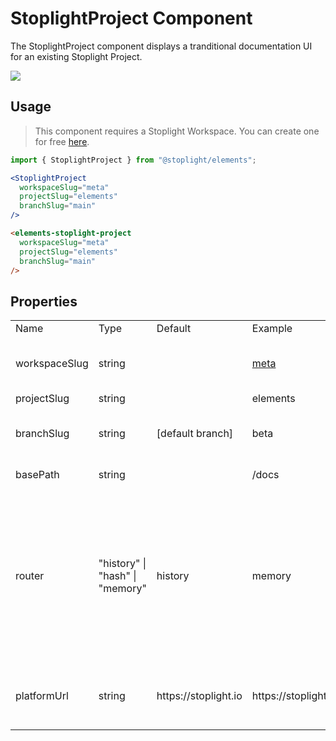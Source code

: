 # StoplightProject Component

The StoplightProject component displays a tranditional documentation UI for an existing Stoplight Project.

![](https://cdn.stoplight.io/elements/elements-starter-react-studio-demo-docs.png)

## Usage

> This component requires a Stoplight Workspace. You can create one for free [here](https://stoplight.io/welcome).

<!-- title: React Component -->

```jsx
import { StoplightProject } from "@stoplight/elements";

<StoplightProject
  workspaceSlug="meta"
  projectSlug="elements"
  branchSlug="main"
/>
```

<!-- title: Web Component -->

```html
<elements-stoplight-project
  workspaceSlug="meta"
  projectSlug="elements"
  branchSlug="main"
/>
```

## Properties


<table class="bp3-html-table bp3-html-table-condensed bp3-html-table-striped border-l border-r border-b MV_block">
  <tbody>
    <tr>
      <td>Name</td>
      <td>Type</td>
      <td>Default</td>
      <td>Example</td>
      <td>Description</td>
      <td>Required</td>
    </tr>
    <tr>
      <td>workspaceSlug</td>
      <td>string</td>
      <td></td>
      <td><a href="https://meta.stoplight.io">meta</a></td>
      <td>The slug of your Stoplight Workspace. (Usually you can find this as part of your Stoplight URL: https://[workspaceSlug].stoplight.io)</td>
      <td>[x]</td>
    </tr>
    <tr>
      <td>projectSlug</td>
      <td>string</td>
      <td></td>
      <td>elements</td>
      <td>The slug of the Stoplight Project.</td>
      <td>[x]</td>
    </tr>
    <tr>
      <td>branchSlug</td>
      <td>string</td>
      <td>[default branch]</td>
      <td>beta</td>
      <td>The name of a specific branch of the project to show. If no branch is provided, the default branch will be shown.</td>
      <td></td>
    </tr>
    <tr>
      <td>basePath</td>
      <td>string</td>
      <td></td>
      <td>/docs</td>
      <td>Mounts the component under a specific base path.</td>
      <td></td>
    </tr>
    <tr>
      <td>router</td>
      <td>"history" | "hash" | "memory"</td>
      <td>history</td>
      <td>memory</td>
      <td>Determines how navigation should work. 
        <ul>
          <li><b>history</b> - uses the HTML5 <a href="https://developer.mozilla.org/en-US/docs/Web/API/History_API">history API</a> to keep the UI in sync with the URL. </li>
          <li><b>hash</b> - uses the hash portion of the URL (i.e. window.location.hash) to keep the UI in sync with the URL. </li>
          <li><b>memory</b> - keeps the history of your “URL” in memory (does not read or write to the address bar)</li>
        </ul>
      </td>
      <td></td>
    </tr>
    <tr>
      <td>platformUrl</td>
      <td>string</td>
      <td>https://stoplight.io</td>
      <td>https://stoplight.company.internal</td>
      <td>If your company runs an on-premise deployment of Stoplight, set this prop to point the StoplightProject component at the URL of that instance.</td>
      <td></td>
    </tr>
  </tbody>
</table>
